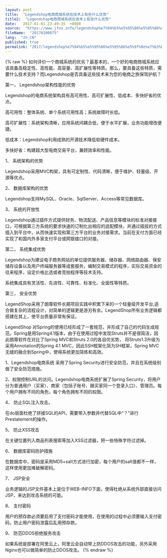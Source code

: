 ```yaml
---
layout: post
title:  "Legendshop电商商城系统在技术上有些什么优势"
title2:  "Legendshop电商商城系统在技术上有些什么优势"
date:   2017-01-01 23:49:35  +0800
source:  "https://www.jfox.info/legendshop%e7%94%b5%e5%95%86%e5%95%86%e5%9f%8e%e7%b3%bb%e7%bb%9f%e5%9c%a8%e6%8a%80%e6%9c%af%e4%b8%8a%e6%9c%89%e4%ba%9b%e4%bb%80%e4%b9%88%e4%bc%98%e5%8a%bf.html"
fileName:  "20170100875"
lang:  "zh_CN"
published: true
permalink: "2017/legendshop%e7%94%b5%e5%95%86%e5%95%86%e5%9f%8e%e7%b3%bb%e7%bb%9f%e5%9c%a8%e6%8a%80%e6%9c%af%e4%b8%8a%e6%9c%89%e4%ba%9b%e4%bb%80%e4%b9%88%e4%bc%98%e5%8a%bf.html"
---
```

{% raw %}
如何评价一个商城系统的优劣？最基本的，一个好的电商商城系统应该具备高稳定性、高性能、高容量、高扩展性等特质。那么，要具备这些特质，需要什么技术支持？而Legendshop是否具备这些技术来为您的电商之旅保驾护航？ 

第一， Legendshop架构性能的优势 

Legendshop的电商系统架构具有高可用性、高可扩展性、低成本、多快好省的优点。 

高可用性：整体系统、单个系统可用性高；系统故障时长低。 

高可扩展性：系统架构清晰，应用系统间耦合低，便于水平扩展，业务功能增改便捷。 

低成本：Legendshop利用成熟的开源技术降低软硬件成本。 

多快好省：构建超大型电商交易平台，兼顾效率和性能。 

1、 系统架构的优势 

Legendshop采用MVC构架，具有可定制性、代码清晰，便于维护、轻量级、开源等优点。 

2、 数据库架构的优势 

Legendshop支持MySQL、Oracle、SqlServer、Access等常见数据库。 

3、 系统的开放性 

Legendshop通过插件方式提供财务、物流配送、产品信息等模块的标准对接接口，可根据第三方系统的要求快速的订制化出相应的适配模块，并通过插拔的方式插入到平台中，从而快速实现和第三方平台的业务对接需求。当前在支付方面已经实现了和国内外多家支付平台或网银接口的对接。 

第二， 系统集成优势 

Legendshop为建设电子商务网站的单位提供服务器、储存器、网络路由器、保安储存设备以及用户终端服务器等成套服务，编制交易模式的程序，实际交易资金的往来程序，设定价格比选或者竞拍程序等技术支持。 

系统集成具有灵活性、先进性、可靠性、标准化、全面性等特质。 

第三， 安全优势 

LegendShop采用了朗尊软件长期项目实践中积累下来的一个轻量级开发平台,适合做复杂的流程设计，对简单的逻辑更是游刃有余。LegendShop所有业务逻辑都搭建在其上，使平台质量非常有保证。 

LegendShop 对Spring的使用已经形成了一套规范，并形成了自己的代码生成规范。Spring是用Spring4.1版本，由于在使用过程中发现Struts并不是很简洁，因此朗尊软件在对比了Spring MVC和Struts 2.0的各自优劣势， 将Struts1.3升级为采用Annotation的Spring 4.1 MVC，因此SSH框架化简为SH框架，Spring MVC无缝的融合到Spring中，使得系统更加简练和高效。 

1、Legendshop电商系统 采用了Spring Security进行安全防范，并且在系统级别做了安全防范措施。 

2、权限控制URL的访问。Legendshop电商系统扩展了Spring Security，将用户分为普通用户（买家）、商家（包括子账号、跟买家同一个登录入口）、管理员。每个用户拥有不同的角色，每个角色拥有不同的权限。 

4、 防止SQL注入攻击。 

在do层面杜绝了拼接SQL的API，需要带入参数并代替SQL中“？”进行Prestatement的操作。 

5、 防止XSS攻击 

在关键位置列入商品列表搜索等加入XSS过滤器，把一些特殊字符过滤掉。 

6、 数据库密码防护措施 

在数据库中，密码是采用MD5+salt方式进行加密，每个用户的salt值都不一样，这样使用更加难破解密码。 

7、 JSP安全 

业务逻辑的JSP文件基本上是位于WEB-INFO下面，使得杜绝从系统外部直接访问JSP，来达到攻击系统的可能。 

8、 支付密码 

用户的预存款必须要启用了支付密码才能使用，在使用的过程中必须要输入支付密码，防止用户密码泄露后乱用预存款。 

9、 防范DDOS拒绝服务攻击 

如果系统是部署在阿里云上，阿里云会自动带上防DDOS攻击的功能，另外采用Nginx也可以做简单的防止DDOS攻击。
{% endraw %}